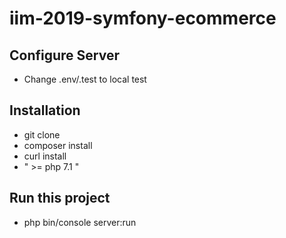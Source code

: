 # iim-2019-symfony-ecommerce


## Configure Server
- Change .env/.test to local test


## Installation
- git clone 
- composer install
- curl install
- " >= php 7.1 "

## Run this project
- php bin/console server:run